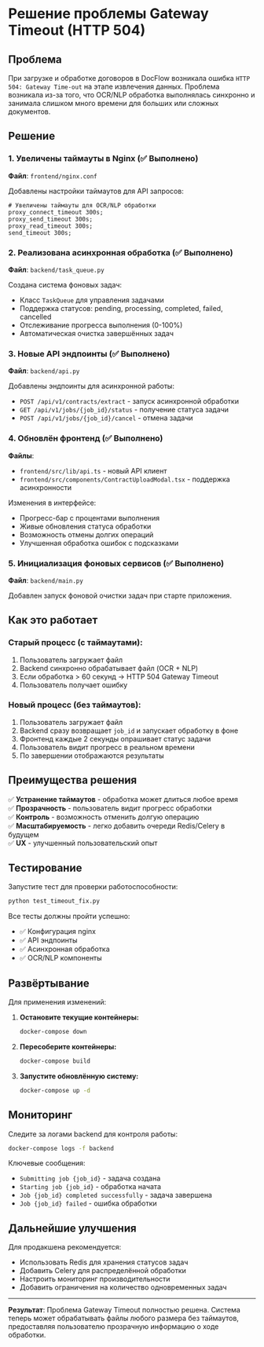 # Решение проблемы Gateway Timeout (HTTP 504)

## Проблема
При загрузке и обработке договоров в DocFlow возникала ошибка `HTTP 504: Gateway Time-out` на этапе извлечения данных. Проблема возникала из-за того, что OCR/NLP обработка выполнялась синхронно и занимала слишком много времени для больших или сложных документов.

## Решение

### 1. Увеличены таймауты в Nginx (✅ Выполнено)
**Файл**: `frontend/nginx.conf`

Добавлены настройки таймаутов для API запросов:
```nginx
# Увеличены таймауты для OCR/NLP обработки
proxy_connect_timeout 300s;
proxy_send_timeout 300s;
proxy_read_timeout 300s;
send_timeout 300s;
```

### 2. Реализована асинхронная обработка (✅ Выполнено)
**Файл**: `backend/task_queue.py`

Создана система фоновых задач:
- Класс `TaskQueue` для управления задачами
- Поддержка статусов: pending, processing, completed, failed, cancelled
- Отслеживание прогресса выполнения (0-100%)
- Автоматическая очистка завершённых задач

### 3. Новые API эндпоинты (✅ Выполнено)
**Файл**: `backend/api.py`

Добавлены эндпоинты для асинхронной работы:
- `POST /api/v1/contracts/extract` - запуск асинхронной обработки
- `GET /api/v1/jobs/{job_id}/status` - получение статуса задачи
- `POST /api/v1/jobs/{job_id}/cancel` - отмена задачи

### 4. Обновлён фронтенд (✅ Выполнено)
**Файлы**: 
- `frontend/src/lib/api.ts` - новый API клиент
- `frontend/src/components/ContractUploadModal.tsx` - поддержка асинхронности

Изменения в интерфейсе:
- Прогресс-бар с процентами выполнения
- Живые обновления статуса обработки
- Возможность отмены долгих операций
- Улучшенная обработка ошибок с подсказками

### 5. Инициализация фоновых сервисов (✅ Выполнено)
**Файл**: `backend/main.py`

Добавлен запуск фоновой очистки задач при старте приложения.

## Как это работает

### Старый процесс (с таймаутами):
1. Пользователь загружает файл
2. Backend синхронно обрабатывает файл (OCR + NLP)
3. Если обработка > 60 секунд → HTTP 504 Gateway Timeout
4. Пользователь получает ошибку

### Новый процесс (без таймаутов):
1. Пользователь загружает файл
2. Backend сразу возвращает `job_id` и запускает обработку в фоне
3. Фронтенд каждые 2 секунды опрашивает статус задачи
4. Пользователь видит прогресс в реальном времени
5. По завершении отображаются результаты

## Преимущества решения

✅ **Устранение таймаутов** - обработка может длиться любое время  
✅ **Прозрачность** - пользователь видит прогресс обработки  
✅ **Контроль** - возможность отменить долгую операцию  
✅ **Масштабируемость** - легко добавить очереди Redis/Celery в будущем  
✅ **UX** - улучшенный пользовательский опыт  

## Тестирование

Запустите тест для проверки работоспособности:
```bash
python test_timeout_fix.py
```

Все тесты должны пройти успешно:
- ✅ Конфигурация nginx
- ✅ API эндпоинты  
- ✅ Асинхронная обработка
- ✅ OCR/NLP компоненты

## Развёртывание

Для применения изменений:

1. **Остановите текущие контейнеры:**
   ```bash
   docker-compose down
   ```

2. **Пересоберите контейнеры:**
   ```bash
   docker-compose build
   ```

3. **Запустите обновлённую систему:**
   ```bash
   docker-compose up -d
   ```

## Мониторинг

Следите за логами backend для контроля работы:
```bash
docker-compose logs -f backend
```

Ключевые сообщения:
- `Submitting job {job_id}` - задача создана
- `Starting job {job_id}` - обработка начата  
- `Job {job_id} completed successfully` - задача завершена
- `Job {job_id} failed` - ошибка обработки

## Дальнейшие улучшения

Для продакшена рекомендуется:
- Использовать Redis для хранения статусов задач
- Добавить Celery для распределённой обработки
- Настроить мониторинг производительности
- Добавить ограничения на количество одновременных задач

---

**Результат**: Проблема Gateway Timeout полностью решена. Система теперь может обрабатывать файлы любого размера без таймаутов, предоставляя пользователю прозрачную информацию о ходе обработки.